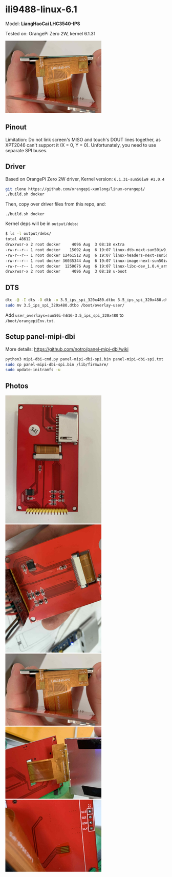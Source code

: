 # ili9488-linux-6.1

Model: **LiangHaoCai LHC3540-IPS**

Tested on: OrangePi Zero 2W, kernel 6.1.31 

<img src="https://github.com/mtojek/ili9488-linux-6.1/raw/main/misc/photos/3.jpeg" width="300"/>

## Pinout

Limitation: Do not link screen's MISO and touch's DOUT lines together, as XPT2046 can't support it (X = 0, Y = 0). Unfortunately, you need to use separate SPI buses.

## Driver

Based on OrangePi Zero 2W driver, Kernel version: `6.1.31-sun50iw9 #1.0.4`

```bash
git clone https://github.com/orangepi-xunlong/linux-orangepi/
./build.sh docker
```

Then, copy over driver files from this repo, and:

```
./build.sh docker
```

Kernel deps will be in `output/debs`:

```bash
$ ls -l output/debs/
total 48612
drwxrwsr-x 2 root docker     4096 Aug  3 08:18 extra
-rw-r--r-- 1 root docker    15092 Aug  6 19:07 linux-dtb-next-sun50iw9_1.0.4_arm64.deb
-rw-r--r-- 1 root docker 12461512 Aug  6 19:07 linux-headers-next-sun50iw9_1.0.4_arm64.deb
-rw-r--r-- 1 root docker 36035344 Aug  6 19:07 linux-image-next-sun50iw9_1.0.4_arm64.deb
-rw-r--r-- 1 root docker  1250676 Aug  6 19:07 linux-libc-dev_1.0.4_arm64.deb
drwxrwsr-x 2 root docker     4096 Aug  3 08:18 u-boot
```

## DTS

```bash
dtc -@ -I dts -O dtb -o 3.5_ips_spi_320x480.dtbo 3.5_ips_spi_320x480.dts
sudo mv 3.5_ips_spi_320x480.dtbo /boot/overlay-user/
```

Add `user_overlays=sun50i-h616-3.5_ips_spi_320x480` to `/boot/orangepiEnv.txt`.

## Setup panel-mipi-dbi

More details: https://github.com/notro/panel-mipi-dbi/wiki

```bash
python3 mipi-dbi-cmd.py panel-mipi-dbi-spi.bin panel-mipi-dbi-spi.txt
sudo cp panel-mipi-dbi-spi.bin /lib/firmware/
sudo update-initramfs -u
```

## Photos

<p float="left">
  <img src="https://github.com/mtojek/ili9488-linux-6.1/raw/main/misc/photos/1.jpeg" width="300"/>
  <img src="https://github.com/mtojek/ili9488-linux-6.1/raw/main/misc/photos/2.jpeg" width="300"/>
  <img src="https://github.com/mtojek/ili9488-linux-6.1/raw/main/misc/photos/3.jpeg" width="300"/>
  <img src="https://github.com/mtojek/ili9488-linux-6.1/raw/main/misc/photos/4.jpeg" width="300"/>
  <img src="https://github.com/mtojek/ili9488-linux-6.1/raw/main/misc/photos/5.jpeg" width="300"/>
</p>
